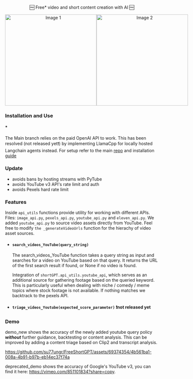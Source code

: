 #
<div align="center">

  🆓 Free* video and short content creation with AI 🆓

</div>

<div align="center">
  <div style="display: flex;">
    <img width="300" src="https://github.com/su77ungr/FreeShortGPT/assets/69374354/5701e291-d4b3-497e-aa84-f5c6339884e0" alt="Image 1">
    <img width="300" src="https://github.com/su77ungr/FreeShortGPT/assets/69374354/2b98b086-12cc-4dc0-bebd-c34fb856ad01" alt="Image 2">
  </div>
</div>


</div>


### Installation and Use

#### *
The Main branch relies on the paid OpenAI API to work. This has been resolved (not released yet❗) by implementing LlamaCpp for locally hosted Langchain agents instead.
For setup refer to the main [repo](https://docs.shortgpt.ai/docs/how-to-install) and installation [guide](https://docs.shortgpt.ai/docs/how-to-install)
### Update 
- avoids bans by hosting streams with PyTube
- avoids YouTube v3 API's rate limit and auth
- avoids Pexels hard rate limit 

### Features 


Inside `api_utils` functions provide utility for working with different APIs. Files: `image_api.py`, `pexels_api.py`,  `youtube_api.py` and `eleven_api.py`. We added  `youtube_api.py` to source video assets directly from YouTube. Feel free to modify `the _generateVideoUrls` function for the hierachy of video asset sources. 

-  #### `search_videos_YouTube(query_string)`
  
      The search_videos_YouTube function takes a query string as input and searches for a video on YouTube based on that query. It returns the URL of the first search result if found, or None if no video is found.
      
      Integration of `shortGPT.api_utils.youtube_api`, which serves as an additional source for gathering footage based on the queried keyword. This is particularly useful when dealing with niche / comedy / meme topics where stock footage is not available. If nothing matches we backtrack to the pexels API. 

-  #### `triage_videos_Youtube(expected_score_parameter)` ❗not released yet

### Demo

demo_new shows the accuracy of the newly added youtube query policy ***without*** further guidance, backtesting or content analysis. This can be improved by adding a content triage based on Clip2 and transcript analysis. 



https://github.com/su77ungr/FreeShortGPT/assets/69374354/4b561ba1-008a-4b91-b97b-eb14ec37f74a



deprecated_demo shows the accuracy of Google's YouTube v3, you can find it here: https://vimeo.com/851101834?share=copy.
